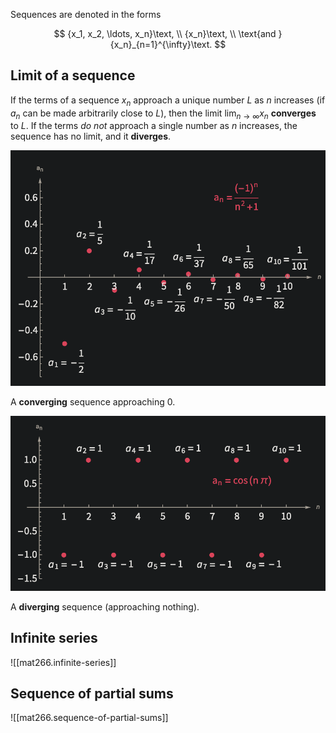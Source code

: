 
Sequences are denoted in the forms

$$
{x_1, x_2, \ldots, x_n}\text, \\
{x_n}\text, \\
\text{and }{x_n}_{n=1}^{\infty}\text.
$$

## Limit of a sequence

If the terms of a sequence ${x_n}$ approach a unique number $L$ as $n$ increases (if $a_n$ can be made arbitrarily close to $L$), then the limit $\lim_{n\to\infty} x_n$ **converges** to $L$. If the terms *do not* approach a single number as $n$ increases, the sequence has no limit, and it **diverges**.

![](/assets/images/2022-04-06-13-50-03.png)

A **converging** sequence approaching $0$.

![](/assets/images/2022-04-06-13-50-35.png)

A **diverging** sequence (approaching nothing).


## Infinite series

![[mat266.infinite-series]]

## Sequence of partial sums

![[mat266.sequence-of-partial-sums]]